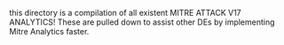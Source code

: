 this directory is a compilation of all existent MITRE ATTACK V17 ANALYTICS! These are pulled down to assist other DEs by implementing Mitre Analytics faster. 
